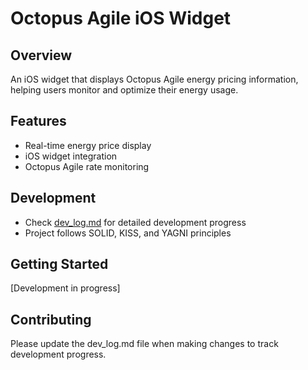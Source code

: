 # Octopus Agile iOS Widget

## Overview
An iOS widget that displays Octopus Agile energy pricing information, helping users monitor and optimize their energy usage.

## Features
- Real-time energy price display
- iOS widget integration
- Octopus Agile rate monitoring

## Development
- Check [dev_log.md](dev_log.md) for detailed development progress
- Project follows SOLID, KISS, and YAGNI principles

## Getting Started
[Development in progress]

## Contributing
Please update the dev_log.md file when making changes to track development progress. 